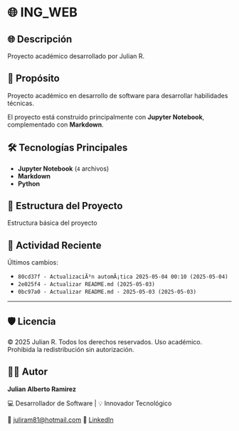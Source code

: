 # 🌐 ING_WEB

## 🌐 Descripción

Proyecto académico desarrollado por Julian R.

## 🎯 Propósito

Proyecto académico en desarrollo de software para desarrollar habilidades técnicas.

El proyecto está construido principalmente con **Jupyter Notebook**, complementado con **Markdown**.
## 🛠️ Tecnologías Principales

- **Jupyter Notebook** (`4` archivos)
- **Markdown**
- **Python**
## 📂 Estructura del Proyecto

Estructura básica del proyecto
## 📅 Actividad Reciente

Últimos cambios:
- `80cd37f - ActualizaciÃ³n automÃ¡tica 2025-05-04 00:10 (2025-05-04)`
- `2e025f4 - Actualizar README.md (2025-05-03)`
- `0bc97a0 - Actualizar README.md - 2025-05-03 (2025-05-03)`

---

## 🛡️ Licencia

© 2025 Julian R. Todos los derechos reservados.
Uso académico. Prohibida la redistribución sin autorización.

## 🧑‍💻 Autor

**Julian Alberto Ramirez**

💻 Desarrollador de Software | 💡 Innovador Tecnológico

📧 [juliram81@hotmail.com](mailto:juliram81@hotmail.com)
🔗 [LinkedIn](https://co.linkedin.com/in/julianramirezc)
